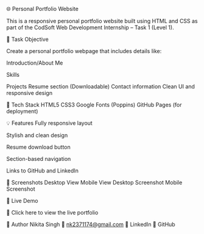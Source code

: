 🌐 Personal Portfolio Website

This is a responsive personal portfolio website built using HTML and CSS as part of the CodSoft Web Development Internship – Task 1 (Level 1).

📌 Task Objective

Create a personal portfolio webpage that includes details like:

Introduction/About Me

Skills

Projects Resume section (Downloadable) Contact information Clean UI and responsive design

🔧 Tech Stack HTML5 CSS3 Google Fonts (Poppins) GitHub Pages (for deployment)

💡 Features Fully responsive layout

Stylish and clean design

Resume download button

Section-based navigation

Links to GitHub and LinkedIn

📸 Screenshots Desktop View Mobile View Desktop Screenshot Mobile Screenshot

🚀 Live Demo

🔗 Click here to view the live portfolio

📝 Author Nikita Singh 📧 nk2371174@gmail.com 🔗 LinkedIn 🐙 GitHub
